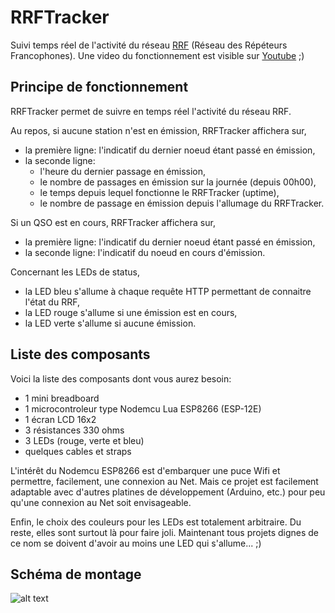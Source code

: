 # RRFTracker
Suivi temps réel de l'activité du réseau [RRF](https://f5nlg.wordpress.com/2015/12/28/nouveau-reseau-french-repeater-network/) (Réseau des Répéteurs Francophones). Une video du fonctionnement est visible sur [Youtube](https://www.youtube.com/watch?v=3QY_RpRebKc) ;)

## Principe de fonctionnement

RRFTracker permet de suivre en temps réel l'activité du réseau RRF.

Au repos, si aucune station n'est en émission, RRFTracker affichera sur,

* la première ligne: l'indicatif du dernier noeud étant passé en émission,
* la seconde ligne: 
	* l'heure du dernier passage en émission,
	* le nombre de passages en émission sur la journée (depuis 00h00),
	* le temps depuis lequel fonctionne le RRFTracker (uptime),
	* le nombre de passage en émission depuis l'allumage du RRFTracker.

Si un QSO est en cours, RRFTracker affichera sur,

* la première ligne: l'indicatif du dernier noeud étant passé en émission,
* la seconde ligne: l'indicatif du noeud en cours d'émission.

Concernant les LEDs de status,

* la LED bleu s'allume à chaque requête HTTP permettant de connaitre l'état du RRF,
* la LED rouge s'allume si une émission est en cours,
* la LED verte s'allume si aucune émission.


## Liste des composants

Voici la liste des composants dont vous aurez besoin:

* 1 mini breadboard
* 1 microcontroleur type Nodemcu Lua ESP8266 (ESP-12E)
* 1 écran LCD 16x2
* 3 résistances 330 ohms
* 3 LEDs (rouge, verte et bleu)
* quelques cables et straps

L'intérêt du Nodemcu ESP8266 est d'embarquer une puce Wifi et permettre, facilement, une connexion au Net. Mais ce projet est facilement adaptable avec d'autres platines de développement (Arduino, etc.) pour peu qu'une connexion au Net soit envisageable. 

Enfin, le choix des couleurs pour les LEDs est totalement arbitraire. Du reste, elles sont surtout là pour faire joli. Maintenant tous projets dignes de ce nom se doivent d'avoir au moins une LED qui s'allume... ;)
 
## Schéma de montage

![alt text](https://github.com/armel/RRFTracker/blob/master/RRFTracker.png)
